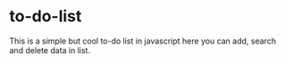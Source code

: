 # to-do-list
This is a simple but cool to-do list in javascript here you can add, search and delete data in list. 
